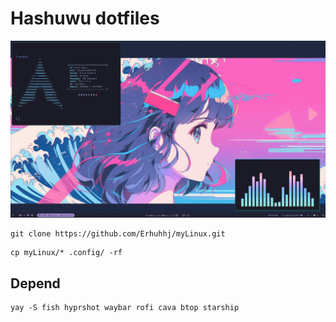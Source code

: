 # Hashuwu dotfiles

![](https://github.com/Erhuhhj/myLinux/blob/master/img.png)

```shell
git clone https://github.com/Erhuhhj/myLinux.git
```

```shell
cp myLinux/* .config/ -rf
```


## Depend 

```shell
yay -S fish hyprshot waybar rofi cava btop starship
```
